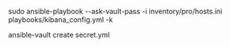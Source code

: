 sudo ansible-playbook --ask-vault-pass -i inventory/pro/hosts.ini playbooks/kibana_config.yml -k


ansible-vault create secret.yml


